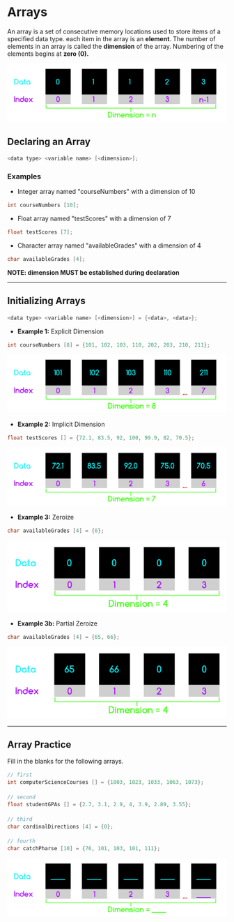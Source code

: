 # Arrays

An array is a set of consecutive memory locations used to store items of a specified data type. each item in the array is an **element**. The number of elements in an array is called the **dimension** of the array. Numbering of the elements begins at **zero (0).**

![](/assets/array1.png)

## Declaring an Array

```c
<data type> <variable name> [<dimension>];
```

### Examples

* Integer array named "courseNumbers" with a dimension of 10

```c
int courseNumbers [10];
```

* Float array named "testScores" with a dimension of 7

```cpp
float testScores [7];
```

* Character array named "availableGrades" with a dimension of 4

```c
char availableGrades [4];
```

**NOTE: dimension MUST be established during declaration**

---

## Initializing Arrays

```c
<data type> <variable name> [<dimension>] = {<data>, <data>};
```

* **Example 1:** Explicit Dimension

```c
int courseNumbers [8] = {101, 102, 103, 110, 202, 203, 210, 211};
```

![](/assets/array2.png)

* **Example 2:** Implicit Dimension

```c
float testScores [] = {72.1, 83.5, 92, 100, 99.9, 82, 70.5};
```

![](/assets/array3.png)

* **Example 3:** Zeroize

```c
char availableGrades [4] = {0};
```

![](/assets/array4.png)

* **Example 3b:** Partial Zeroize

```c
char availableGrades [4] = {65, 66};
```

![](/assets/array4b.png)

---

## Array Practice

Fill in the blanks for the following arrays.

```c
// first
int computerScienceCourses [] = {1003, 1023, 1033, 1063, 1073};

// second
float studentGPAs [] = {2.7, 3.1, 2.9, 4, 3.9, 2.89, 3.55};

// third
char cardinalDirections [4] = {0};

// fourth
char catchPharse [10] = {76, 101, 103, 101, 111};
```

![](/assets/arrayBlank.png)
